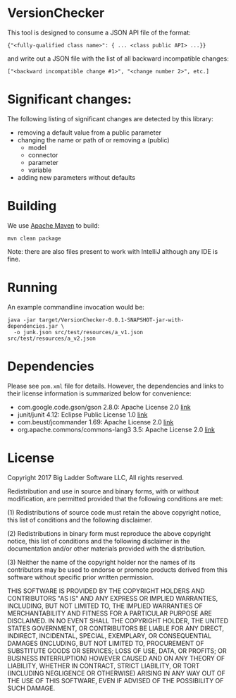 # VersionChecker

This tool is designed to consume a JSON API file of the format:

    {"<fully-qualified class name>": { ... <class public API> ...}}

and write out a JSON file with the list of all backward incompatible changes:

    ["<backward incompatible change #1>", "<change number 2>", etc.]

# Significant changes:

The following listing of significant changes are detected by this library:

- removing a default value from a public parameter
- changing the name or path of or removing a (public)
  - model
  - connector
  - parameter
  - variable
- adding new parameters without defaults

# Building

We use [Apache Maven](https://maven.apache.org/) to build:

    mvn clean package

Note: there are also files present to work with IntelliJ although any IDE is
fine.

# Running

An example commandline invocation would be:

    java -jar target/VersionChecker-0.0.1-SNAPSHOT-jar-with-dependencies.jar \
      -o junk.json src/test/resources/a_v1.json src/test/resources/a_v2.json

# Dependencies

Please see `pom.xml` file for details. However, the dependencies and links to
their license information is summarized below for convenience:

- com.google.code.gson/gson 2.8.0: Apache License 2.0
  [link](https://github.com/google/gson/blob/master/LICENSE)
- junit/junit 4.12: Eclipse Public License 1.0
  [link](http://junit.org/junit4/license.html)
- com.beust/jcommander 1.69: Apache License 2.0
  [link](http://jcommander.org/#_license)
- org.apache.commons/commons-lang3 3.5: Apache License 2.0
  [link](https://git-wip-us.apache.org/repos/asf?p=commons-lang.git;a=blob_plain;f=LICENSE.txt;hb=577f7b3b5462fdf84c0956a3bec5296bf7821677)

# License

Copyright 2017 Big Ladder Software LLC, All rights reserved.

Redistribution and use in source and binary forms, with or without
modification, are permitted provided that the following conditions are met:

(1) Redistributions of source code must retain the above copyright notice,
this list of conditions and the following disclaimer.

(2) Redistributions in binary form must reproduce the above copyright notice,
this list of conditions and the following disclaimer in the documentation
and/or other materials provided with the distribution.

(3) Neither the name of the copyright holder nor the names of its
contributors may be used to endorse or promote products derived from this
software without specific prior written permission. 

THIS SOFTWARE IS PROVIDED BY THE COPYRIGHT HOLDERS AND CONTRIBUTORS "AS IS"
AND ANY EXPRESS OR IMPLIED WARRANTIES, INCLUDING, BUT NOT LIMITED TO, THE
IMPLIED WARRANTIES OF MERCHANTABILITY AND FITNESS FOR A PARTICULAR PURPOSE
ARE DISCLAIMED. IN NO EVENT SHALL THE COPYRIGHT HOLDER, THE UNITED STATES
GOVERNMENT, OR CONTRIBUTORS BE LIABLE FOR ANY DIRECT, INDIRECT, INCIDENTAL,
SPECIAL, EXEMPLARY, OR CONSEQUENTIAL DAMAGES (INCLUDING, BUT NOT LIMITED TO,
PROCUREMENT OF SUBSTITUTE GOODS OR SERVICES; LOSS OF USE, DATA, OR PROFITS;
OR BUSINESS INTERRUPTION) HOWEVER CAUSED AND ON ANY THEORY OF LIABILITY,
WHETHER IN CONTRACT, STRICT LIABILITY, OR TORT (INCLUDING NEGLIGENCE OR
OTHERWISE) ARISING IN ANY WAY OUT OF THE USE OF THIS SOFTWARE, EVEN IF
ADVISED OF THE POSSIBILITY OF SUCH DAMAGE.



